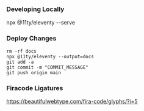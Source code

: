 ### Developing Locally
npx @11ty/eleventy --serve

### Deploy Changes
```
rm -rf docs 
npx @11ty/eleventy --output=docs
git add -a
git commit -m "COMMIT_MESSAGE"
git push origin main
```


### Firacode Ligatures
https://beautifulwebtype.com/fira-code/glyphs/?i=5
